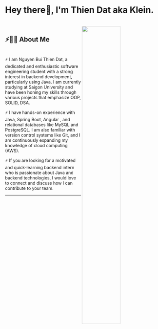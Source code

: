 # Hey there👋, I'm Thien Dat aka Klein.

 </br>


<img src="https://user-images.githubusercontent.com/89788120/167628634-549d2bdd-609e-4275-85af-1e1974da64ca.gif" width="50%" align="right" />

## ⚡🙋‍♂️ About Me

</br>
⚡ I am Nguyen Bui Thien Dat, a dedicated and enthusiastic software engineering student with a strong interest in backend development, particularly using Java. I am currently studying at Saigon University and have been honing my skills through various projects that emphasize OOP, SOLID, DSA.
</br>

⚡ I have hands-on experience with Java, Spring Boot, Angular , and relational databases like MySQL and PostgreSQL. I am also familiar with version control systems like Git, and I am continuously expanding my knowledge of cloud computing (AWS).

⚡ If you are looking for a motivated and quick-learning backend intern who is passionate about Java and backend technologies, I would love to connect and discuss how I can contribute to your team.

<hr>

</br>
